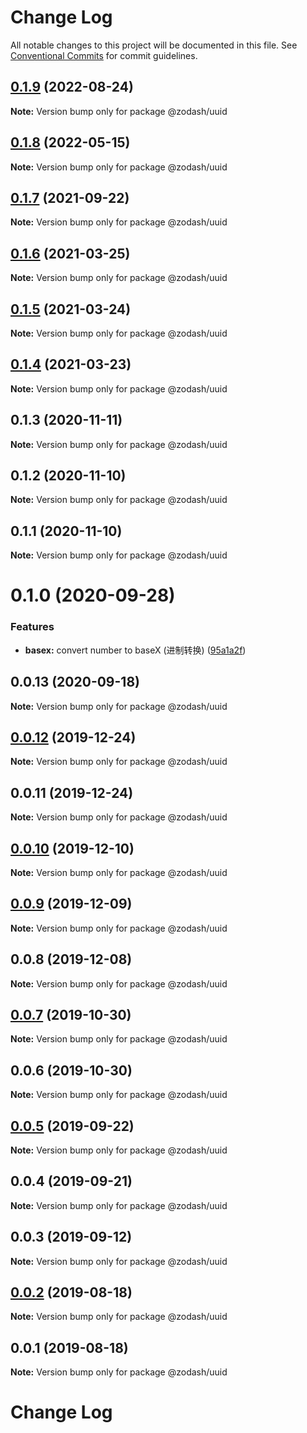 # Change Log

All notable changes to this project will be documented in this file.
See [Conventional Commits](https://conventionalcommits.org) for commit guidelines.

## [0.1.9](https://github.com/zcorky/zodash/compare/@zodash/uuid@0.1.8...@zodash/uuid@0.1.9) (2022-08-24)

**Note:** Version bump only for package @zodash/uuid





## [0.1.8](https://github.com/zcorky/zodash/compare/@zodash/uuid@0.1.7...@zodash/uuid@0.1.8) (2022-05-15)

**Note:** Version bump only for package @zodash/uuid





## [0.1.7](https://github.com/zcorky/zodash/compare/@zodash/uuid@0.1.6...@zodash/uuid@0.1.7) (2021-09-22)

**Note:** Version bump only for package @zodash/uuid





## [0.1.6](https://github.com/zcorky/zodash/compare/@zodash/uuid@0.1.5...@zodash/uuid@0.1.6) (2021-03-25)

**Note:** Version bump only for package @zodash/uuid





## [0.1.5](https://github.com/zcorky/zodash/compare/@zodash/uuid@0.1.4...@zodash/uuid@0.1.5) (2021-03-24)

**Note:** Version bump only for package @zodash/uuid





## [0.1.4](https://github.com/zcorky/zodash/compare/@zodash/uuid@0.1.3...@zodash/uuid@0.1.4) (2021-03-23)

**Note:** Version bump only for package @zodash/uuid





## 0.1.3 (2020-11-11)

**Note:** Version bump only for package @zodash/uuid





## 0.1.2 (2020-11-10)

**Note:** Version bump only for package @zodash/uuid





## 0.1.1 (2020-11-10)

**Note:** Version bump only for package @zodash/uuid





# 0.1.0 (2020-09-28)


### Features

* **basex:** convert number to baseX (进制转换) ([95a1a2f](https://github.com/zcorky/zodash/commit/95a1a2f361d73de5caa3b8e297c1643e97e40983))





## 0.0.13 (2020-09-18)

**Note:** Version bump only for package @zodash/uuid





## [0.0.12](https://github.com/zcorky/zodash/compare/@zodash/uuid@0.0.11...@zodash/uuid@0.0.12) (2019-12-24)

**Note:** Version bump only for package @zodash/uuid





## 0.0.11 (2019-12-24)

**Note:** Version bump only for package @zodash/uuid





## [0.0.10](https://github.com/zcorky/zodash/compare/@zodash/uuid@0.0.9...@zodash/uuid@0.0.10) (2019-12-10)

**Note:** Version bump only for package @zodash/uuid





## [0.0.9](https://github.com/zcorky/zodash/compare/@zodash/uuid@0.0.8...@zodash/uuid@0.0.9) (2019-12-09)

**Note:** Version bump only for package @zodash/uuid





## 0.0.8 (2019-12-08)

**Note:** Version bump only for package @zodash/uuid





## [0.0.7](https://github.com/zcorky/zodash/compare/@zodash/uuid@0.0.6...@zodash/uuid@0.0.7) (2019-10-30)

**Note:** Version bump only for package @zodash/uuid





## 0.0.6 (2019-10-30)

**Note:** Version bump only for package @zodash/uuid





## [0.0.5](https://github.com/zcorky/zodash/compare/@zodash/uuid@0.0.4...@zodash/uuid@0.0.5) (2019-09-22)

**Note:** Version bump only for package @zodash/uuid





## 0.0.4 (2019-09-21)

**Note:** Version bump only for package @zodash/uuid





## 0.0.3 (2019-09-12)

**Note:** Version bump only for package @zodash/uuid





## [0.0.2](https://github.com/zcorky/zodash/compare/@zodash/uuid@0.0.1...@zodash/uuid@0.0.2) (2019-08-18)

**Note:** Version bump only for package @zodash/uuid





## 0.0.1 (2019-08-18)

**Note:** Version bump only for package @zodash/uuid





# Change Log
